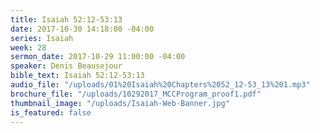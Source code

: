 ```yaml
---
title: Isaiah 52:12-53:13
date: 2017-10-30 14:18:00 -04:00
series: Isaiah
week: 28
sermon_date: 2017-10-29 11:00:00 -04:00
speaker: Denis Beausejour
bible_text: Isaiah 52:12-53:13
audio_file: "/uploads/01%20Isaiah%20Chapters%2052_12-53_13%201.mp3"
brochure_file: "/uploads/10292017_MCCProgram_proof1.pdf"
thumbnail_image: "/uploads/Isaiah-Web-Banner.jpg"
is_featured: false
---
```


